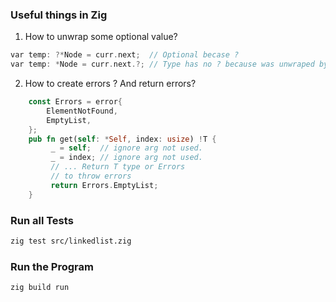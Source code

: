 ### Useful things in Zig

1. How to unwrap some optional value? 
```Rust
var temp: ?*Node = curr.next;  // Optional becase ?
var temp: *Node = curr.next.?; // Type has no ? because was unwraped by .? 
```
2. How to create errors ? And return errors? 
```Rust
    const Errors = error{
        ElementNotFound,
        EmptyList,
    };
    pub fn get(self: *Self, index: usize) !T {
         _ = self;  // ignore arg not used.
         _ = index; // ignore arg not used.
         // ... Return T type or Errors
         // to throw errors
         return Errors.EmptyList;
    }
```

### Run all Tests
```bash
zig test src/linkedlist.zig
```

### Run the Program
```bash
zig build run
```